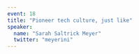 ```yaml
---
event: 18
title: "Pioneer tech culture, just like"
speaker:
  name: "Sarah Saltrick Meyer"
  twitter: "meyerini"
---
```

